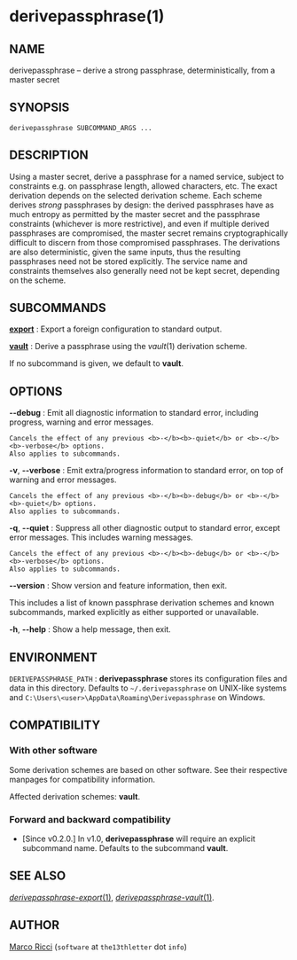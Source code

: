 # derivepassphrase(1)

## NAME

derivepassphrase – derive a strong passphrase, deterministically, from a master secret

## SYNOPSIS

````
derivepassphrase SUBCOMMAND_ARGS ...
````

## DESCRIPTION

Using a master secret, derive a passphrase for a named service, subject to constraints e.g. on passphrase length, allowed characters, etc.
The exact derivation depends on the selected derivation scheme.
Each scheme derives *strong* passphrases by design: the derived passphrases have as much entropy as permitted by the master secret and the passphrase constraints (whichever is more restrictive), and even if multiple derived passphrases are compromised, the master secret remains cryptographically difficult to discern from those compromised passphrases.
The derivations are also deterministic, given the same inputs, thus the resulting passphrases need not be stored explicitly.
The service name and constraints themselves also generally need not be kept secret, depending on the scheme.

## SUBCOMMANDS

[<b>export</b>][EXPORT_SUBCMD]
:   Export a foreign configuration to standard output.

[<b>vault</b>][VAULT_SUBCMD]
:   Derive a passphrase using the <i>vault</i>(1) derivation scheme.

If no subcommand is given, we default to <b>vault</b>.

## OPTIONS

<b>-</b><b>-debug</b>
:   Emit all diagnostic information to standard error, including progress, warning and error messages.

    Cancels the effect of any previous <b>-</b><b>-quiet</b> or <b>-</b><b>-verbose</b> options.
    Also applies to subcommands.

<b>-v</b>, <b>-</b><b>-verbose</b>
:   Emit extra/progress information to standard error, on top of warning and error messages.

    Cancels the effect of any previous <b>-</b><b>-debug</b> or <b>-</b><b>-quiet</b> options.
    Also applies to subcommands.

<b>-q</b>, <b>-</b><b>-quiet</b>
:   Suppress all other diagnostic output to standard error, except error messages.
    This includes warning messages.

    Cancels the effect of any previous <b>-</b><b>-debug</b> or <b>-</b><b>-verbose</b> options.
    Also applies to subcommands.

<b>-</b><b>-version</b>
:   Show version and feature information, then exit.

This includes a list of known passphrase derivation schemes and known subcommands, marked explicitly as either supported or unavailable.

<b>-h</b>, <b>-</b><b>-help</b>
:   Show a help message, then exit.

## ENVIRONMENT

`DERIVEPASSPHRASE_PATH`
:   <b>derivepassphrase</b> stores its configuration files and data in this directory.
    Defaults to `~/.derivepassphrase` on UNIX-like systems and `C:\Users\<user>\AppData\Roaming\Derivepassphrase` on Windows.

## COMPATIBILITY

### With other software

Some derivation schemes are based on other software.
See their respective manpages for compatibility information.

Affected derivation schemes: <b>vault</b>.

### Forward and backward compatibility

  * [Since v0.2.0.] In v1.0, <b>derivepassphrase</b> will require an explicit subcommand name.
    Defaults to the subcommand <b>vault</b>.

## SEE ALSO

[<i>derivepassphrase-export</i>(1)][EXPORT_SUBCMD],
[<i>derivepassphrase-vault</i>(1)][VAULT_SUBCMD].

## AUTHOR

[Marco Ricci](https://the13thletter.info) (`software` at `the13thletter` dot `info`)

[EXPORT_SUBCMD]: derivepassphrase-export.1.md
[VAULT_SUBCMD]: derivepassphrase-vault.1.md
